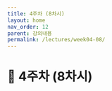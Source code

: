 ```yaml
---
title: 4주차 (8차시) 
layout: home
nav_order: 12
parent: 강의내용
permalink: /lectures/week04-08/
---
```


# 📝 4주차 (8차시)

